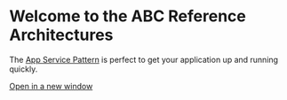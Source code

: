 # Welcome to the ABC Reference Architectures




The [App Service Pattern](https://dermottest.z6.web.core.windows.net/) is perfect to get your application up and running quickly.


<a href="test.html" onclick="return ! window.open(this.href);">Open in a new window</a>
